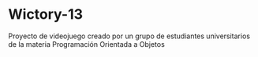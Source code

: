 # Wictory-13
Proyecto de videojuego creado por un grupo de estudiantes universitarios de la materia Programación Orientada a Objetos
